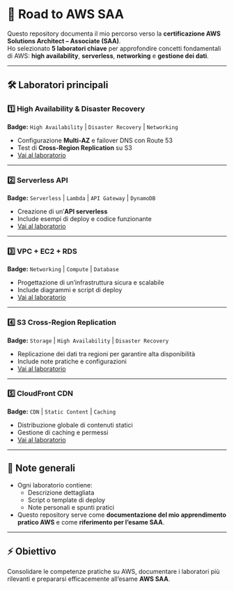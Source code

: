 # 🚀 Road to AWS SAA

Questo repository documenta il mio percorso verso la **certificazione AWS Solutions Architect – Associate (SAA)**.  
Ho selezionato **5 laboratori chiave** per approfondire concetti fondamentali di AWS: **high availability**, **serverless**, **networking** e **gestione dei dati**.

---

## 🛠️ Laboratori principali

### 1️⃣ High Availability & Disaster Recovery 
**Badge:** `High Availability` | `Disaster Recovery` | `Networking`  
- Configurazione **Multi-AZ** e failover DNS con Route 53  
- Test di **Cross-Region Replication** su S3  
- [Vai al laboratorio](./lab1-high-availability/README.md)

---

### 2️⃣ Serverless API 
**Badge:** `Serverless` | `Lambda` | `API Gateway` | `DynamoDB`  
- Creazione di un’**API serverless**  
- Include esempi di deploy e codice funzionante  
- [Vai al laboratorio](./lab2-serverless-api/README.md)

---

### 3️⃣ VPC + EC2 + RDS 
**Badge:** `Networking` | `Compute` | `Database`  
- Progettazione di un’infrastruttura sicura e scalabile  
- Include diagrammi e script di deploy  
- [Vai al laboratorio](./lab3-vpc-ec2-rds/README.md)

---

### 4️⃣ S3 Cross-Region Replication 
**Badge:** `Storage` | `High Availability` | `Disaster Recovery`  
- Replicazione dei dati tra regioni per garantire alta disponibilità  
- Include note pratiche e configurazioni  
- [Vai al laboratorio](./lab4-s3-cross-region/README.md)

---

### 5️⃣ CloudFront CDN 
**Badge:** `CDN` | `Static Content` | `Caching`  
- Distribuzione globale di contenuti statici  
- Gestione di caching e permessi  
- [Vai al laboratorio](./lab5-cloudfront-cdn/README.md)

---

## 📝 Note generali
- Ogni laboratorio contiene:
  - Descrizione dettagliata
  - Script o template di deploy
  - Note personali e spunti pratici
- Questo repository serve come **documentazione del mio apprendimento pratico AWS** e come **riferimento per l’esame SAA**.

---

## ⚡ Obiettivo
Consolidare le competenze pratiche su AWS, documentare i laboratori più rilevanti e prepararsi efficacemente all’esame **AWS SAA**.
